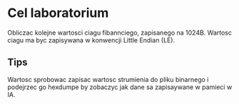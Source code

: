 # Cel laboratorium

Obliczac kolejne wartosci ciagu fibannciego, zapisanego na 1024B.
Wartosc ciagu ma byc zapisywana w konwencji Little Endian (LE).

## Tips

Wartosc sprobowac zapisac wartosc strumienia do pliku binarnego i podejrzec go hexdumpe by zobaczyc jak dane sa zapisaywane w pamieci w IA.


